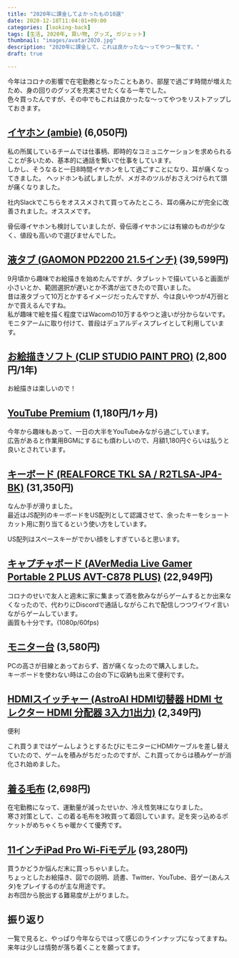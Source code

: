 ```yaml
---
title: "2020年に課金してよかったもの10選"
date: 2020-12-18T11:04:01+09:00
categories: [looking-back]
tags: [生活, 2020年, 買い物, グッズ, ガジェット]
thumbnail: "images/avatar2020.jpg"
description: "2020年に課金して、これは良かったな〜ってやつ一覧です。"
draft: true

---
```


今年はコロナの影響で在宅勤務となったこともあり、部屋で過ごす時間が増えたため、身の回りのグッズを充実させたくなる一年でした。  
色々買ったんですが、その中でもこれは良かったな〜ってやつをリストアップしておきます。

## [イヤホン (ambie)](https://ambie.co.jp/soundearcuffs/) (6,050円)

私の所属しているチームでは仕事柄、即時的なコミュニケーションを求められることが多いため、基本的に通話を繋いで仕事をしています。  
しかし、そうなると一日8時間イヤホンをして過ごすことになり、耳が痛くなってきました。
ヘッドホンも試しましたが、メガネのツルがおさえつけられて頭が痛くなりました。

社内Slackでこちらをオススメされて買ってみたところ、耳の痛みにが完全に改善されました。オススメです。

骨伝導イヤホンも検討していましたが、骨伝導イヤホンには有線のものが少なく、値段も高いので選びませんでした。

## [液タブ (GAOMON PD2200 21.5インチ)](https://www.amazon.co.jp/gp/product/B07ZJM6B2S/ref=ppx_yo_dt_b_asin_title_o09_s00?ie=UTF8&psc=1) (39,599円)

9月頃から趣味でお絵描きを始めたんですが、タブレットで描いていると画面が小さいとか、範囲選択が遅いとか不満が出てきたので買いました。  
昔は液タブって10万とかするイメージだったんですが、今は良いやつが4万弱とかで買えるんですね。  
私が趣味で絵を描く程度ではWacomの10万するやつと違いが分からないです。  
モニタアームに取り付けて、普段はデュアルディスプレイとして利用しています。

## [お絵描きソフト (CLIP STUDIO PAINT PRO)](https://www.clipstudio.net/) (2,800円/1年)

お絵描きは楽しいので！

## [YouTube Premium](https://www.youtube.com/premium?hl=ja) (1,180円/1ヶ月)

今年から趣味もあって、一日の大半をYouTubeみながら過ごしています。  
広告があると作業用BGMにするにも煩わしいので、月額1,180円ぐらいは払うと良いとされています。

## [キーボード (REALFORCE TKL SA / R2TLSA-JP4-BK)](https://www.pfu.fujitsu.com/direct/realforce/detail_pz-r2tlsa-jp4-bk.html) (31,350円)

なんか手が滑りました。  
最近はJS配列のキーボードをUS配列として認識させて、余ったキーをショートカット用に割り当てるという使い方をしています。

US配列はスペースキーがでかい顔をしすぎていると思います。

## [キャプチャボード (AVerMedia Live Gamer Portable 2 PLUS AVT-C878 PLUS)](https://www.amazon.co.jp/gp/product/B07C2ZYHF5/ref=ppx_od_dt_b_asin_title_s00?ie=UTF8&psc=1) (22,949円)

コロナのせいで友人と週末に家に集まって酒を飲みながらゲームするとか出来なくなったので、代わりにDiscordで通話しながらこれで配信しつつワイワイ言いながらゲームしています。  
画質も十分です。(1080p/60fps)

## [モニター台](https://www.amazon.co.jp/gp/product/B07TQMGFHG/ref=ppx_yo_dt_b_asin_title_o07_s00?ie=UTF8&psc=1) (3,580円)

PCの高さが目線とあっておらず、首が痛くなったので購入しました。  
キーボードを使わない時はこの台の下に収納も出来て便利です。

## [HDMIスイッチャー (AstroAI HDMI切替器 HDMI セレクター HDMI 分配器 3入力1出力)](https://www.amazon.co.jp/gp/product/B07TMKFQCH/ref=ppx_yo_dt_b_asin_title_o06_s00) (2,349円)

便利

これ買うまではゲームしようとするたびにモニターにHDMIケーブルを差し替えていたので、ゲームを積みがちだったのですが、これ買ってからは積みゲーが消化され始めました。

## [着る毛布](https://www.amazon.co.jp/gp/product/B07WRZPC66/ref=ppx_yo_dt_b_asin_title_o09_s00?ie=UTF8&psc=1) (2,698円)

在宅勤務になって、運動量が減ったせいか、冷え性気味になりました。  
寒さ対策として、この着る毛布を3枚買って着回しています。足を突っ込めるポケットがめちゃくちゃ暖かくて優秀です。

## [11インチiPad Pro Wi-Fiモデル](https://www.apple.com/jp/shop/buy-ipad/ipad-pro/11%E3%82%A4%E3%83%B3%E3%83%81%E3%81%AE%E3%83%87%E3%82%A3%E3%82%B9%E3%83%97%E3%83%AC%E3%82%A4-128gb-%E3%82%B9%E3%83%9A%E3%83%BC%E3%82%B9%E3%82%B0%E3%83%AC%E3%82%A4-wifi) (93,280円)

買うかどうか悩んだ末に買っちゃいました。  
ちょっとしたお絵描き、図での説明、読書、Twitter、YouTube、音ゲー(あんスタ)をプレイするのが主な用途です。  
お布団から脱出する難易度が上がりました。

## 振り返り

一覧で見ると、やっぱり今年ならではって感じのラインナップになってますね。  
来年は少しは情勢が落ち着くことを願ってます。

